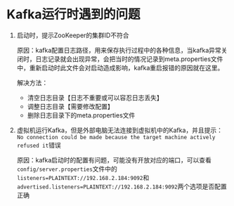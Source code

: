 # Kafka运行时遇到的问题

1.  启动时，提示ZooKeeper的集群ID不符合

    原因：kafka配置日志路径，用来保存执行过程中的各种信息，当kafka异常关闭时，日志记录就会出现异常，会把当时的情况记录到meta.properties文件中，重新启动时此文件会对启动造成影响，kafka重启报错的原因就在这里。

    解决方法：

    -   清空日志目录【日志不重要或可以容忍日志丢失】
    -   调整日志目录【需要修改配置】
    -   删除日志目录下的meta.properties文件

2.  虚拟机运行Kafka，但是外部电脑无法连接到虚拟机中的Kafka，并且提示：`No connection could be made because the target machine actively refused it`错误

    原因：kafka启动时的配置有问题，可能没有开放对应的端口，可以查看`config/server.properties`文件中的`listeners=PLAINTEXT://192.168.2.184:9092`和`advertised.listeners=PLAINTEXT://192.168.2.184:9092`两个选项是否配置正确

    